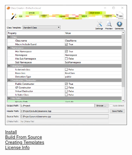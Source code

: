 <img src="/images/Screenshot.png" alt="Screenshot" align="middle">

<a href="install_instructions.html" class="myButton">Install</a><br>
<a href="build_instructions.html" class="myButton">Build From Source</a><br>
<a href="create_templates.html" class="myButton">Creating Templates</a><br>
<a href="licenseinfo.html" class="myButton">License Info</a><br>

